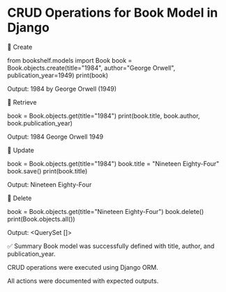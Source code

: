 # CRUD Operations for Book Model in Django

🔹 Create

from bookshelf.models import Book
book = Book.objects.create(title="1984", author="George Orwell", publication_year=1949)
print(book)

Output:
1984 by George Orwell (1949)

🔹 Retrieve

book = Book.objects.get(title="1984")
print(book.title, book.author, book.publication_year)

Output:
1984 George Orwell 1949

🔹 Update

book = Book.objects.get(title="1984")
book.title = "Nineteen Eighty-Four"
book.save()
print(book.title)

Output:
Nineteen Eighty-Four

🔹 Delete

book = Book.objects.get(title="Nineteen Eighty-Four")
book.delete()
print(Book.objects.all())

Output:
<QuerySet []>

✅ Summary
Book model was successfully defined with title, author, and publication_year.

CRUD operations were executed using Django ORM.

All actions were documented with expected outputs.
